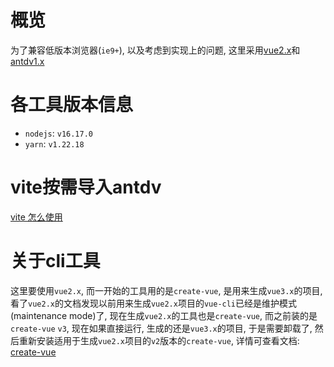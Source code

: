 # 概览
为了兼容低版本浏览器(`ie9+`), 以及考虑到实现上的问题, 这里采用[vue2.x](https://v2.cn.vuejs.org/)和[antdv1.x](https://1x.antdv.com/docs/vue/introduce-cn/)

# 各工具版本信息
- `nodejs`: `v16.17.0`
- `yarn`: `v1.22.18`

# vite按需导入antdv
[vite 怎么使用](https://github.com/umijs/babel-plugin-import/issues/564#issuecomment-755043783)

# 关于cli工具
这里要使用`vue2.x`, 而一开始的工具用的是`create-vue`, 是用来生成`vue3.x`的项目, 看了`vue2.x`的文档发现以前用来生成`vue2.x`项目的`vue-cli`已经是维护模式(maintenance mode)了, 现在生成`vue2.x`的工具也是`create-vue`, 而之前装的是`create-vue` `v3`, 现在如果直接运行, 生成的还是`vue3.x`的项目, 于是需要卸载了, 然后重新安装适用于生成`vue2.x`项目的`v2`版本的`create-vue`, 详情可查看文档: [create-vue](https://github.com/vuejs/create-vue)